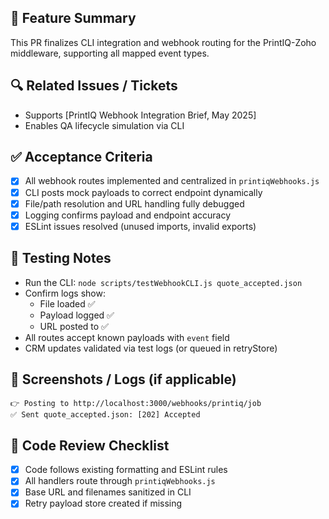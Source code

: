 ## 🚀 Feature Summary

This PR finalizes CLI integration and webhook routing for the PrintIQ-Zoho middleware, supporting all mapped event types.

## 🔍 Related Issues / Tickets

- Supports [PrintIQ Webhook Integration Brief, May 2025]
- Enables QA lifecycle simulation via CLI

## ✅ Acceptance Criteria

- [x] All webhook routes implemented and centralized in `printiqWebhooks.js`
- [x] CLI posts mock payloads to correct endpoint dynamically
- [x] File/path resolution and URL handling fully debugged
- [x] Logging confirms payload and endpoint accuracy
- [x] ESLint issues resolved (unused imports, invalid exports)

## 🧪 Testing Notes

- Run the CLI: `node scripts/testWebhookCLI.js quote_accepted.json`
- Confirm logs show:
  - File loaded ✅
  - Payload logged ✅
  - URL posted to ✅
- All routes accept known payloads with `event` field
- CRM updates validated via test logs (or queued in retryStore)

## 📸 Screenshots / Logs (if applicable)

```
👉 Posting to http://localhost:3000/webhooks/printiq/job
✅ Sent quote_accepted.json: [202] Accepted
```

## 🧼 Code Review Checklist

- [x] Code follows existing formatting and ESLint rules
- [x] All handlers route through `printiqWebhooks.js`
- [x] Base URL and filenames sanitized in CLI
- [x] Retry payload store created if missing
